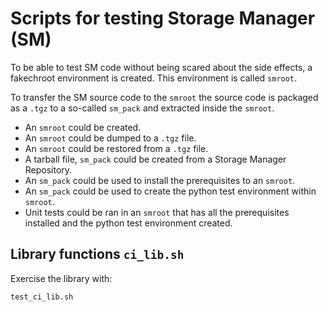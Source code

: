 # Scripts for testing Storage Manager (SM)

To be able to test SM code without being scared about the side effects,
a fakechroot environment is created. This environment is called `smroot`.

To transfer the SM source code to the `smroot` the source code is packaged as
a `.tgz` to a so-called `sm_pack` and extracted inside the `smroot`.

 - An `smroot` could be created.
 - An `smroot` could be dumped to a `.tgz` file.
 - An `smroot` could be restored from a `.tgz` file.
 - A tarball file, `sm_pack` could be created from a Storage Manager Repository.
 - An `sm_pack` could be used to install the prerequisites to an `smroot`.
 - An `sm_pack` could be used to create the python test environment within
   `smroot`.
 - Unit tests could be ran in an `smroot` that has all the prerequisites
   installed and the python test environment created.

## Library functions `ci_lib.sh`

Exercise the library with:

    test_ci_lib.sh


